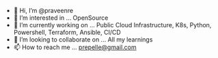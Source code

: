 - 👋 Hi, I’m @praveenre
- 👀 I’m interested in ... OpenSource
- 🌱 I’m currently working on ... Public Cloud Infrastructure, K8s, Python, Powershell, Terraform, Ansible, CI/CD
- 💞️ I’m looking to collaborate on ... All my learnings
- 📫 How to reach me ... prepelle@gmail.com

<!---
praveenre/praveenre is a ✨ special ✨ repository because its `README.md` (this file) appears on your GitHub profile.
You can click the Preview link to take a look at your changes.
--->
